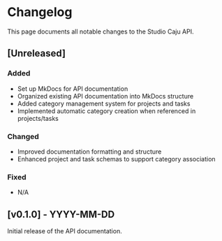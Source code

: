 # Changelog

This page documents all notable changes to the Studio Caju API.

## [Unreleased]

### Added
- Set up MkDocs for API documentation
- Organized existing API documentation into MkDocs structure
- Added category management system for projects and tasks
- Implemented automatic category creation when referenced in projects/tasks

### Changed
- Improved documentation formatting and structure
- Enhanced project and task schemas to support category association

### Fixed
- N/A

## [v0.1.0] - YYYY-MM-DD

Initial release of the API documentation. 